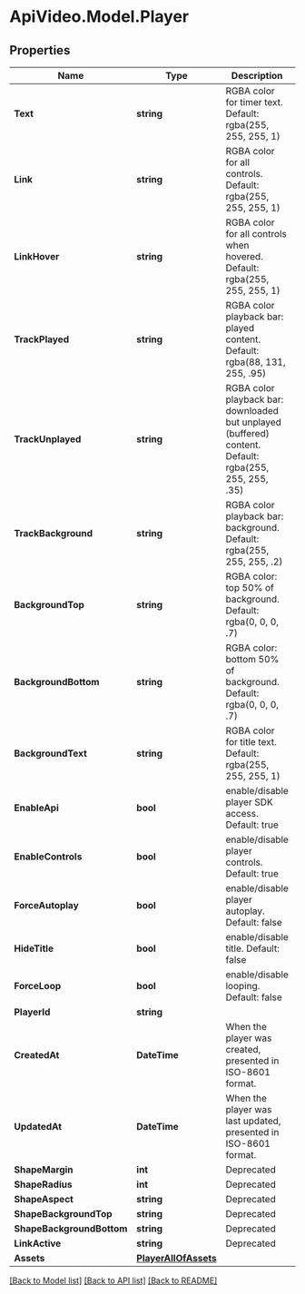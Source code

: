 # ApiVideo.Model.Player

## Properties

Name | Type | Description | Notes
------------ | ------------- | ------------- | -------------
**Text** | **string** | RGBA color for timer text. Default: rgba(255, 255, 255, 1) | [optional] 
**Link** | **string** | RGBA color for all controls. Default: rgba(255, 255, 255, 1) | [optional] 
**LinkHover** | **string** | RGBA color for all controls when hovered. Default: rgba(255, 255, 255, 1) | [optional] 
**TrackPlayed** | **string** | RGBA color playback bar: played content. Default: rgba(88, 131, 255, .95) | [optional] 
**TrackUnplayed** | **string** | RGBA color playback bar: downloaded but unplayed (buffered) content. Default: rgba(255, 255, 255, .35) | [optional] 
**TrackBackground** | **string** | RGBA color playback bar: background. Default: rgba(255, 255, 255, .2) | [optional] 
**BackgroundTop** | **string** | RGBA color: top 50% of background. Default: rgba(0, 0, 0, .7) | [optional] 
**BackgroundBottom** | **string** | RGBA color: bottom 50% of background. Default: rgba(0, 0, 0, .7) | [optional] 
**BackgroundText** | **string** | RGBA color for title text. Default: rgba(255, 255, 255, 1) | [optional] 
**EnableApi** | **bool** | enable/disable player SDK access. Default: true | [optional] 
**EnableControls** | **bool** | enable/disable player controls. Default: true | [optional] 
**ForceAutoplay** | **bool** | enable/disable player autoplay. Default: false | [optional] 
**HideTitle** | **bool** | enable/disable title. Default: false | [optional] 
**ForceLoop** | **bool** | enable/disable looping. Default: false | [optional] 
**PlayerId** | **string** |  | [optional] 
**CreatedAt** | **DateTime** | When the player was created, presented in ISO-8601 format. | [optional] 
**UpdatedAt** | **DateTime** | When the player was last updated, presented in ISO-8601 format. | [optional] 
**ShapeMargin** | **int** | Deprecated | [optional] 
**ShapeRadius** | **int** | Deprecated | [optional] 
**ShapeAspect** | **string** | Deprecated | [optional] 
**ShapeBackgroundTop** | **string** | Deprecated | [optional] 
**ShapeBackgroundBottom** | **string** | Deprecated | [optional] 
**LinkActive** | **string** | Deprecated | [optional] 
**Assets** | [**PlayerAllOfAssets**](PlayerAllOfAssets.md) |  | [optional] 

[[Back to Model list]](../README.md#documentation-for-models) [[Back to API list]](../README.md#documentation-for-api-endpoints) [[Back to README]](../README.md)


